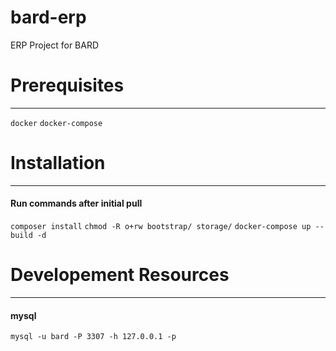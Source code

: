 # bard-erp
ERP Project for BARD

# Prerequisites
---
`docker`
`docker-compose`

# Installation
---
#### Run commands after initial pull

`composer install`
`chmod -R o+rw bootstrap/ storage/`
`docker-compose up --build -d`

# Developement Resources
---
#### mysql
`mysql -u bard -P 3307 -h 127.0.0.1 -p`
